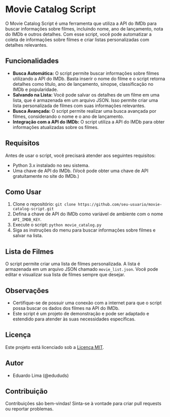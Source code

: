 # Movie Catalog Script

O Movie Catalog Script é uma ferramenta que utiliza a API do IMDb para buscar informações sobre filmes, incluindo nome, ano de lançamento, nota do IMDb e outros detalhes. Com esse script, você pode automatizar a coleta de informações sobre filmes e criar listas personalizadas com detalhes relevantes.

## Funcionalidades

- **Busca Automática:** O script permite buscar informações sobre filmes utilizando a API do IMDb. Basta inserir o nome do filme e o script retorna detalhes como título, ano de lançamento, sinopse, classificação no IMDb e popularidade.
- **Salvando na Lista:** Você pode salvar os detalhes de um filme em uma lista, que é armazenada em um arquivo JSON. Isso permite criar uma lista personalizada de filmes com suas informações relevantes.
- **Busca Avançada:** O script permite realizar uma busca avançada por filmes, considerando o nome e o ano de lançamento.
- **Integração com a API do IMDb:** O script utiliza a API do IMDb para obter informações atualizadas sobre os filmes.

## Requisitos

Antes de usar o script, você precisará atender aos seguintes requisitos:

- Python 3.x instalado no seu sistema.
- Uma chave de API do IMDb. (Você pode obter uma chave de API gratuitamente no site do IMDb.)

## Como Usar

1. Clone o repositório: `git clone https://github.com/seu-usuario/movie-catalog-script.git`
2. Defina a chave de API do IMDb como variável de ambiente com o nome `API_IMDB_KEY`.
3. Execute o script: `python movie_catalog.py`
4. Siga as instruções do menu para buscar informações sobre filmes e salvar na lista.

## Lista de Filmes

O script permite criar uma lista de filmes personalizada. A lista é armazenada em um arquivo JSON chamado `movie_list.json`. Você pode editar e visualizar sua lista de filmes sempre que desejar.

## Observações

- Certifique-se de possuir uma conexão com a internet para que o script possa buscar os dados dos filmes na API do IMDb.
- Este script é um projeto de demonstração e pode ser adaptado e estendido para atender às suas necessidades específicas.

## Licença

Este projeto está licenciado sob a [Licença MIT](LICENSE).

## Autor

- Eduardo Lima (@edududs)

## Contribuição

Contribuições são bem-vindas! Sinta-se à vontade para criar pull requests ou reportar problemas.